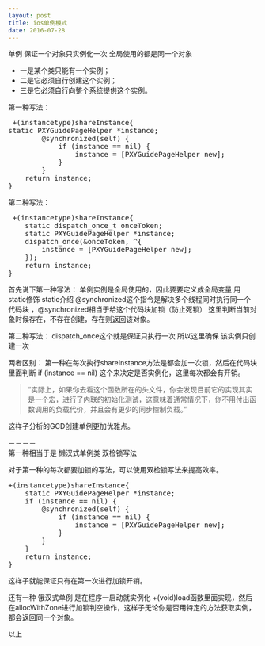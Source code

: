 ```yaml
---
layout: post
title: ios单例模式
date: 2016-07-28
---
```


单例 保证一个对象只实例化一次 全局使用的都是同一个对象

- 一是某个类只能有一个实例；
- 二是它必须自行创建这个实例；
- 三是它必须自行向整个系统提供这个实例。

第一种写法：
<pre> +(instancetype)shareInstance{  
static PXYGuidePageHelper *instance;   
       	@synchronized(self) {  
            if (instance == nil) {  
                instance = [PXYGuidePageHelper new];  
            }   
        }   
    return instance;  
}   
</pre>

第二种写法：
<pre> +(instancetype)shareInstance{
    static dispatch_once_t onceToken;
    static PXYGuidePageHelper *instance;
    dispatch_once(&onceToken, ^{
        instance = [PXYGuidePageHelper new];
    });
    return instance;
}
</pre>

首先说下第一种写法：
单例实例是全局使用的，因此要要定义成全局变量 用static修饰 static介绍
@synchronized这个指令是解决多个线程同时执行同一个代码块 ，@synchronized相当于给这个代码块加锁（防止死锁）
这里判断当前对象时候存在，不存在创建，存在则返回该对象。

第二种写法：
dispatch_once这个就是保证只执行一次 所以这里确保 该实例只创建一次

两者区别：
第一种在每次执行shareInstance方法是都会加一次锁，然后在代码块里面判断 if (instance == nil) 这个来决定是否实例化，这里每次都会有开销。

>“实际上，如果你去看这个函数所在的头文件，你会发现目前它的实现其实是一个宏，进行了内联的初始化测试，这意味着通常情况下，你不用付出函数调用的负载代价，并且会有更少的同步控制负载。”

这样子分析的GCD创建单例更加优雅点。

－－－－  
第一种相当于是 懒汉式单例类 双检锁写法

对于第一种的每次都要加锁的写法，可以使用双检锁写法来提高效率。
<pre>+(instancetype)shareInstance{
    static PXYGuidePageHelper *instance;
    if (instance == nil) {
        @synchronized(self) {
            if (instance == nil) {
                instance = [PXYGuidePageHelper new];
            }
        }
    }
    return instance;
}</pre>

这样子就能保证只有在第一次进行加锁开销。

还有一种 饿汉式单例
是在程序一启动就实例化 +(void)load函数里面实现，然后在allocWithZone进行加锁判空操作，这样子无论你是否用特定的方法获取实例，都会返回同一个对象。

以上
